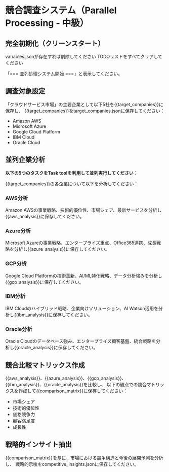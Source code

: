 # 競合調査システム（Parallel Processing - 中級）

## 完全初期化（クリーンスタート）

variables.jsonが存在すれば削除してください
TODOリストをすべてクリアしてください

「=== 並列処理システム開始 ===」と表示してください。

## 調査対象設定
「クラウドサービス市場」の主要企業として以下5社を{{target_companies}}に保存し、
{{target_companies}}をtarget_companies.jsonに保存してください：
- Amazon AWS
- Microsoft Azure  
- Google Cloud Platform
- IBM Cloud
- Oracle Cloud

## 並列企業分析
**以下の5つのタスクをTask toolを利用して並列実行してください：**

{{target_companies}}の各企業について以下を分析してください：

### AWS分析
Amazon AWSの事業戦略、技術的優位性、市場シェア、最新サービスを分析し{{aws_analysis}}に保存してください。

### Azure分析  
Microsoft Azureの事業戦略、エンタープライズ重点、Office365連携、成長戦略を分析し{{azure_analysis}}に保存してください。

### GCP分析
Google Cloud Platformの技術革新、AI/ML特化戦略、データ分析強みを分析し{{gcp_analysis}}に保存してください。

### IBM分析
IBM Cloudのハイブリッド戦略、企業向けソリューション、AI Watson活用を分析し{{ibm_analysis}}に保存してください。

### Oracle分析
Oracle Cloudのデータベース強み、エンタープライズ顧客基盤、統合戦略を分析し{{oracle_analysis}}に保存してください。

## 競合比較マトリックス作成
{{aws_analysis}}、{{azure_analysis}}、{{gcp_analysis}}、{{ibm_analysis}}、{{oracle_analysis}}を比較し、
以下の観点での競合マトリックスを作成して{{comparison_matrix}}に保存してください：
- 市場シェア
- 技術的優位性
- 価格競争力
- 顧客満足度
- 成長性

## 戦略的インサイト抽出
{{comparison_matrix}}を基に、市場における競争構造と今後の展開予測を分析し、
戦略的示唆をcompetitive_insights.jsonに保存してください。

